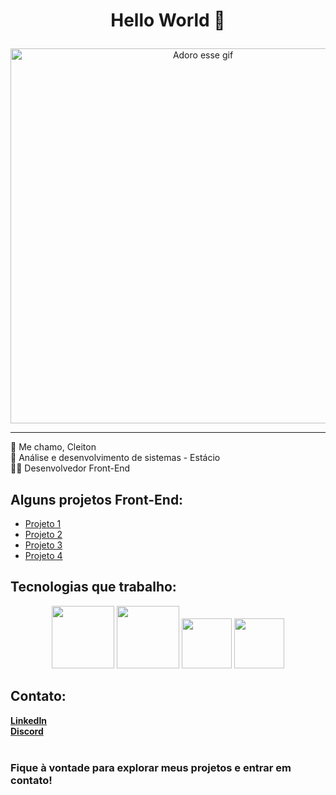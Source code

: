# <p align="Center">Hello World 🖖</p>


<p align="center">
  <img src="https://media2.giphy.com/media/v1.Y2lkPTc5MGI3NjExMjQwejJlZHg2eHBxbms1M3gyZWF5amdvZXlwYzZ2aDd6emhqYWJjdSZlcD12MV9pbnRlcm5hbF9naWZfYnlfaWQmY3Q9Zw/bFEQEDLmhrYsse0zFF/giphy.gif" alt="Adoro esse gif" width="600px">
</p>


---
👋 Me chamo, Cleiton <br>
📖 Análise e desenvolvimento de sistemas - Estácio <br>
🧑‍💻 Desenvolvedor Front-End

## Alguns projetos Front-End:

- [Projeto 1](Link)<br>
- [Projeto 2](Link)<br>
- [Projeto 3](Link)<br>
- [Projeto 4](Link)<br>


## Tecnologias que trabalho:

<p align="center">
<img src="https://cdn.jsdelivr.net/gh/devicons/devicon@latest/icons/html5/html5-original-wordmark.svg" width="100px">
<img src="https://cdn.jsdelivr.net/gh/devicons/devicon@latest/icons/css3/css3-original-wordmark.svg" width="100px">
<img src="https://cdn.jsdelivr.net/gh/devicons/devicon@latest/icons/javascript/javascript-original.svg" width="80px">
<img src="https://cdn.jsdelivr.net/gh/devicons/devicon@latest/icons/react/react-original.svg" width="80px">
</p>
          


## Contato:

[**LinkedIn**](https://www.linkedin.com/in/cleiton-bueno/)<br>
[**Discord**](adicionar)<br><br>

          
        
### Fique à vontade para explorar meus projetos e entrar em contato!

